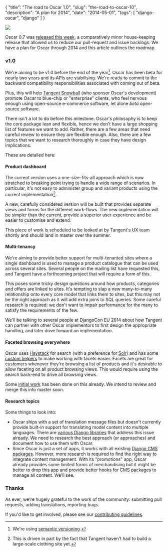 {
    "title": "The road to Oscar 1.0",
    "slug": "the-road-to-oscar-10",
    "description": "A plan for 2014",
    "date": "2014-05-01",
    "tags": [
        "django-oscar",
        "django"
    ]
}

<img src="/images/oscar.png" class="noborder align-right" />

Oscar 0.7 was [released this
week](http://django-oscar.readthedocs.org/en/latest/releases/v0.7.html),
a comparatively minor house-keeping release that allowed us to reduce
our pull-request and issue backlogs. We have a plan for Oscar through
2014 and this article outlines the roadmap.

### v1.0

We're aiming to be v1.0 before the end of the year[^1]. Oscar has been
beta for nearly two years and its APIs are stabilising. We're ready to
commit to the backward compatibility responsibilities associated with
coming out of beta.

Plus, this will help [Tangent Snowball](http://www.tangentsnowball.com/)
(who sponsor Oscar's development) promote Oscar to blue-chip or
"enterprise" clients, who feel nervous enough using open-source
e-commerce software, let alone *beta* open-source software.

There isn't a lot to do before this milestone. Oscar's philosophy is to
keep the core package lean and flexible, hence we don't have a large
shopping list of features we want to add. Rather, there are a few areas
that need careful review to ensure they are flexible enough. Also, there
are a few topics that we want to research thoroughly in case they have
design implications.

These are detailed here:

#### Product dashboard

The current version uses a one-size-fits-all approach which is now
stretched to breaking point trying to handle a wide range of scenarios.
In particular, it's not easy to administer group and variant products
using the current implementation[^2].

A new, carefully considered version will be built that provides separate
views and forms for the different work-flows. The new implementation
will be simpler than the current, provide a superior user experience and
be easier to customise and extend.

This piece of work is scheduled to be looked at by Tangent's UX team
shortly and should land in master over the summer.

#### Multi-tenancy

We're aiming to provide better support for multi-tenanted sites where a
single dashboard is used to manage a product catalogue that can be used
across several sites. Several people on the mailing list have requested
this, and Tangent have a forthcoming project that will require a form of
this.

This poses some tricky design questions around how products, categories
and offers are linked to sites. It's tempting to slap a new many-to-many
relationship onto every core model that links them to sites, but this
may not be the right approach as it will add extra joins to SQL queries.
Some careful research is required: we don't want to impair performance
for the many to satisfy the requirements of the few.

We'll be talking to several people at DjangoCon EU 2014 about how
Tangent can partner with other Oscar implementors to first design the
appropriate handling, and later drive forward an implementation.

#### Faceted browsing everywhere

Oscar uses [Haystack](http://haystacksearch.org/) for search (with a
preference for [Solr](https://lucene.apache.org/solr/)) and has some
[custom
helpers](https://github.com/tangentlabs/django-oscar/blob/master/oscar/apps/search/facets.py)
to make working with facets easier. Facets are great for customers
whenever they're browsing a list of products and it's desirable to allow
faceting on all product browsing views. This would require using the
search back-end to drive all browsing views.

Some [initial
work](https://groups.google.com/forum/?fromgroups#!topicsearchin/django-oscar/haystack%7Csort:date%7Cspell:true/django-oscar/7cykIQSS7lw)
has been done on this already. We intend to review and merge this into
master soon.

#### Research topics

Some things to look into:

-   Oscar ships with a set of translation message files but doesn't
    currently provide built-in support for translating model content
    into multiple languages. There are [various Django
    libraries](https://www.djangopackages.com/grids/g/model-translation/)
    that address this issue already. We need to research the best
    approach (or approaches) and document how to use them with Oscar.
-   Since Oscar is just a set of apps, it works with all existing
    [Django CMS
    packages](https://www.djangopackages.com/grids/g/model-translation://www.djangopackages.com/grids/g/cms/).
    However, more research is required to find the right way to
    integrate content management. With its "promotions" app, Oscar
    already provides some limited forms of merchandising but it might be
    better to drop this app and provide better hooks for CMS packages to
    manage all content. We'll see.

### Thanks

As ever, we're hugely grateful to the work of the community: submitting
pull requests, adding translations, reporting bugs.

If you'd like to get involved, please see our [contributing
guidelines](http://django-oscar.readthedocs.org/en/latest/internals/contributing/index.html).

[^1]: We're using [semantic versioning](http://semver.org/).

[^2]: This is driven in part by the fact that Tangent haven't had to
    build a large-scale clothing site yet.
